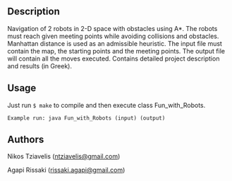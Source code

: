 Description
---------
Navigation of 2 robots in 2-D space with obstacles using A*. 
The robots must reach given meeting points while avoiding collisions and obstacles.
Manhattan distance is used as an admissible heuristic.
The input file must contain the map, the starting points and the meeting points.
The output file will contain all the moves executed.
Contains detailed project description and results (in Greek).

Usage
-----
Just run `$ make` to compile and then execute class Fun_with_Robots.

`Example run: java Fun_with_Robots (input) (output)`

Authors
------
Nikos Tziavelis (ntziavelis@gmail.com)

Agapi Rissaki (rissaki.agapi@gmail.com)
